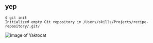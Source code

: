 #
## yep

```
$ git init
Initialized empty Git repository in /Users/skills/Projects/recipe-repository/.git/
```



![Image of Yaktocat](https://octodex.github.com/images/yaktocat.png)
